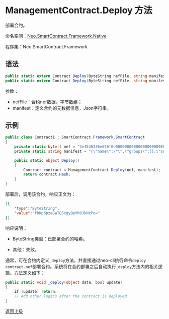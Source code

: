 # ManagementContract.Deploy 方法

部署合约。

命名空间：[Neo.SmartContract.Framework.Native](../../Neo.SmartContract.Framework.Native.md)

程序集：Neo.SmartContract.Framework

## 语法

```c#
public static extern Contract Deploy(ByteString nefFile, string manifest);
public static extern Contract Deploy(ByteString nefFile, string manifest, object data);
```

参数：

- nefFile：合约nef数据，字节数组；
- manifest：定义合约的元数据信息，Json字符串。

## 示例

```c#
public class Contract1 : SmartContract.Framework.SmartContract
{
    private static byte[] nef = "4e4546336e656f6e00000000000000000000000000000000000000000000000000000000332e302e302e30000000000000000000000000000000000000000000000000000211407060ba5f".HexToBytes();
    private static string manifest = "{\"name\":\"\",\"groups\":[],\"supportedstandards\":[],\"abi\":{\"methods\":[{\"name\":\"update\",\"parameters\":[],\"offset\":0,\"returntype\":\"Any\",\"safe\":false}],\"events\":[]},\"permissions\":[{\"contract\":\"*\",\"methods\":\"*\"}],\"trusts\":[],\"extra\":null}";

    public static object Deploy()
    {
        Contract contract = ManagementContract.Deploy(nef, manifest);
        return contract.Hash;
    }
}
```

部署后，调用该合约，响应正文为：

```json
[{
    "type":"ByteString",
    "value":"fbKpbpzeGaTQ5xgyBeVh0JkNcPo="
}]
```

响应说明：

- ByteString类型：已部署合约的哈希。

- 其他：失败。

通常，可在合约内定义`_deploy`方法，并直接通过neo-cli执行命令`deploy contract.nef`部署合约。系统将在合约部署之后自动执行`_deploy`方法内的相关逻辑。方法定义如下：

```c#
public static void _deploy(object data, bool update)
{
    if (update) return;
    // Add other logics after the contract is deployed
}
```

[返回上级](../ManagementContract.md)
